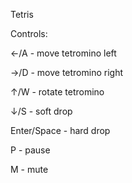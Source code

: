 Tetris


Controls:

←/A - move tetromino left

→/D - move tetromino right

↑/W - rotate tetromino

↓/S - soft drop

Enter/Space - hard drop

P - pause

M - mute

